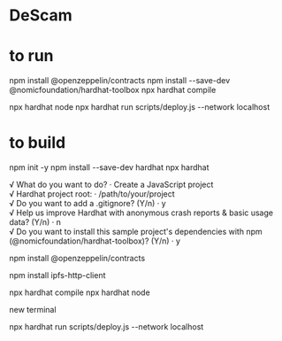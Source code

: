 # DeScam


# to run
npm install @openzeppelin/contracts
npm install --save-dev @nomicfoundation/hardhat-toolbox
npx hardhat compile

npx hardhat node
npx hardhat run scripts/deploy.js --network localhost




# to build

npm init -y
npm install --save-dev hardhat
npx hardhat

√ What do you want to do? · Create a JavaScript project\
√ Hardhat project root: · /path/to/your/project\
√ Do you want to add a .gitignore? (Y/n) · y\
√ Help us improve Hardhat with anonymous crash reports & basic usage data? (Y/n) · n\
√ Do you want to install this sample project's dependencies with npm (@nomicfoundation/hardhat-toolbox)? (Y/n) · y

npm install @openzeppelin/contracts



npm install ipfs-http-client

npx hardhat compile
npx hardhat node

new terminal

npx hardhat run scripts/deploy.js --network localhost
